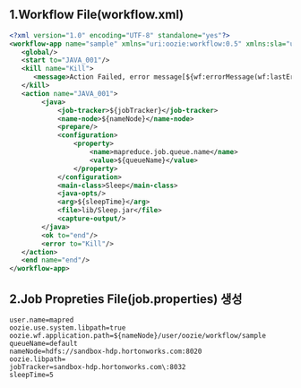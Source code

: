 1.Workflow File(workflow.xml) 
----------------------------------------------------------------------------------------------------------------------------

```xml
<?xml version="1.0" encoding="UTF-8" standalone="yes"?>
<workflow-app name="sample" xmlns="uri:oozie:workflow:0.5" xmlns:sla="uri:oozie:sla:0.2">
   <global/>
   <start to="JAVA_001"/>
   <kill name="Kill">
      <message>Action Failed, error message[${wf:errorMessage(wf:lastErrorNode())}]</message>
   </kill>
   <action name="JAVA_001">
        <java>
            <job-tracker>${jobTracker}</job-tracker>
            <name-node>${nameNode}</name-node>
            <prepare/>
            <configuration>
                <property>
                    <name>mapreduce.job.queue.name</name>
                    <value>${queueName}</value>
                </property>
            </configuration>
            <main-class>Sleep</main-class>
            <java-opts/>
            <arg>${sleepTime}</arg>
            <file>lib/Sleep.jar</file>
            <capture-output/>
        </java>
        <ok to="end"/>
        <error to="Kill"/>
   </action>
   <end name="end"/>
</workflow-app>
```

2.Job Propreties File(job.properties) 생성
----------------------------------------------------------------------------------------------------------------------------
<pre><code>user.name=mapred
oozie.use.system.libpath=true
oozie.wf.application.path=${nameNode}/user/oozie/workflow/sample
queueName=default
nameNode=hdfs://sandbox-hdp.hortonworks.com:8020
oozie.libpath=
jobTracker=sandbox-hdp.hortonworks.com\:8032
sleepTime=5
</code></pre>
</code></pre>
